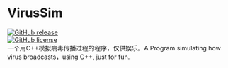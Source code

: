 # VirusSim
[![GitHub release](https://img.shields.io/github/release/ELEVENStudio-Main/VirusSim)](https://github.com/ELEVENStudio-Main/VirusSim/releases/latest)  
[![GitHub license](https://img.shields.io/github/license/ELEVENStudio-Main/VirusSim)](https://github.com/ELEVENStudio-Main/VirusSim/blob/main/LICENSE)  
一个用C++模拟病毒传播过程的程序，仅供娱乐。A Program simulating how virus broadcasts，using C++, just for fun.

